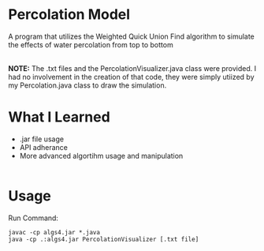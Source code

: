 # Percolation Model
A program that utilizes the Weighted Quick Union Find algorithm to simulate the effects of water percolation from top to bottom<br><br>

**NOTE:** The .txt files and the PercolationVisualizer.java class were provided. I had no involvement in the creation of that code, they were simply utiized by my Percolation.java class to draw the simulation.


# What I Learned
* .jar file usage<br>
* API adherance<br>
* More advanced algortihm usage and manipulation<br><br>


# Usage
Run Command:<br>

`javac -cp algs4.jar *.java`<br>
`java -cp .:algs4.jar PercolationVisualizer [.txt file]`<br><br>
